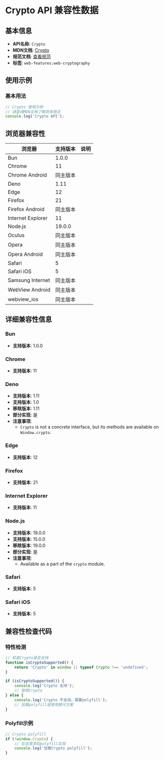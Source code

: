 # Crypto API 兼容性数据

## 基本信息

- **API名称**: `Crypto`
- **MDN文档**: [Crypto](https://developer.mozilla.org/docs/Web/API/Crypto)
- **规范文档**: [查看规范](https://w3c.github.io/webcrypto/#crypto-interface)
- **标签**: `web-features:web-cryptography`

## 使用示例

### 基本用法

```javascript
// Crypto 使用示例
// 请查阅MDN文档了解具体用法
console.log('Crypto API');
```

## 浏览器兼容性

| 浏览器 | 支持版本 | 说明 |
|--------|----------|------|
| Bun | 1.0.0 |  |
| Chrome | 11 |  |
| Chrome Android | 同主版本 |  |
| Deno | 1.11 |  |
| Edge | 12 |  |
| Firefox | 21 |  |
| Firefox Android | 同主版本 |  |
| Internet Explorer | 11 |  |
| Node.js | 19.0.0 |  |
| Oculus | 同主版本 |  |
| Opera | 同主版本 |  |
| Opera Android | 同主版本 |  |
| Safari | 5 |  |
| Safari iOS | 5 |  |
| Samsung Internet | 同主版本 |  |
| WebView Android | 同主版本 |  |
| webview_ios | 同主版本 |  |

## 详细兼容性信息

### Bun

- **支持版本**: 1.0.0

### Chrome

- **支持版本**: 11

### Deno

- **支持版本**: 1.11
- **支持版本**: 1.0
- **移除版本**: 1.11
- **部分实现**: 是
- **注意事项**:
  - `Crypto` is not a concrete interface, but its methods are available on `Window.crypto`.

### Edge

- **支持版本**: 12

### Firefox

- **支持版本**: 21

### Internet Explorer

- **支持版本**: 11

### Node.js

- **支持版本**: 19.0.0
- **支持版本**: 15.0.0
- **移除版本**: 19.0.0
- **部分实现**: 是
- **注意事项**:
  - Available as a part of the `crypto` module.

### Safari

- **支持版本**: 5

### Safari iOS

- **支持版本**: 5

## 兼容性检查代码

### 特性检测

```javascript
// 检查Crypto是否支持
function isCryptoSupported() {
    return 'Crypto' in window || typeof Crypto !== 'undefined';
}

if (isCryptoSupported()) {
    console.log('Crypto 支持');
    // 使用Crypto
} else {
    console.log('Crypto 不支持，需要polyfill');
    // 加载polyfill或使用替代方案
}
```

### Polyfill示例

```javascript
// Crypto polyfill
if (!window.Crypto) {
    // 在这里添加polyfill实现
    console.log('加载Crypto polyfill');
}
```

